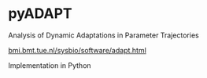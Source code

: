 # pyADAPT

Analysis of Dynamic Adaptations in Parameter Trajectories

[bmi.bmt.tue.nl/sysbio/software/adapt.html](bmi.bmt.tue.nl/sysbio/software/adapt.html)

Implementation in Python